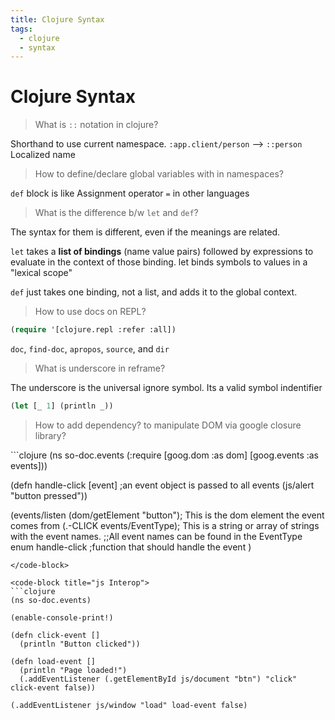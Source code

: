 ```yaml
---
title: Clojure Syntax
tags:
  - clojure
  - syntax
---
```


# Clojure Syntax

<TagLinks />

> What is `::` notation in clojure?

Shorthand to use current namespace. `:app.client/person` --> `::person` Localized name

> How to define/declare global variables with in namespaces?

`def` block is like Assignment operator `=` in other languages

> What is the difference b/w `let` and `def`?

The syntax for them is different, even if the meanings are related.

`let` takes a **list of bindings** (name value pairs) followed by expressions to evaluate in the context of those binding. let binds symbols to values in a "lexical scope"

`def` just takes one binding, not a list, and adds it to the global context.

> How to use docs on REPL?

```lisp
(require '[clojure.repl :refer :all])
```

`doc`, `find-doc`, `apropos`, `source`, and `dir`

> What is underscore in reframe?

The underscore is the universal ignore symbol. Its a valid symbol indentifier

```lisp
(let [_ 1] (println _))
```

> How to add dependency? to manipulate DOM via google closure library?

<code-group>
<code-block title="Google Closure Library">
```clojure
(ns so-doc.events
  (:require
   [goog.dom :as dom]
   [goog.events :as events]))

(defn handle-click [event] ;an event object is passed to all events
(js/alert "button pressed"))

(events/listen
(dom/getElement "button"); This is the dom element the event comes from
(.-CLICK events/EventType); This is a string or array of strings with the event names.
;;All event names can be found in the EventType enum
handle-click ;function that should handle the event
)

````
</code-block>

<code-block title="js Interop">
```clojure
(ns so-doc.events)

(enable-console-print!)

(defn click-event []
  (println "Button clicked"))

(defn load-event []
  (println "Page loaded!")
  (.addEventListener (.getElementById js/document "btn") "click" click-event false))

(.addEventListener js/window "load" load-event false)
````

</code-block>
</code-group>

<Footer />

